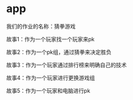 # app

我们的作业的名称：猜拳游戏

故事1：作为一个玩家找一个玩家来pk

故事2：作为一个pk组，通过猜拳来决定胜负

故事3：作为一个玩家通过排行榜来明确自己的技术

故事4：作为一个玩家进行更换游戏组

故事5：作为一个玩家和电脑进行pk


